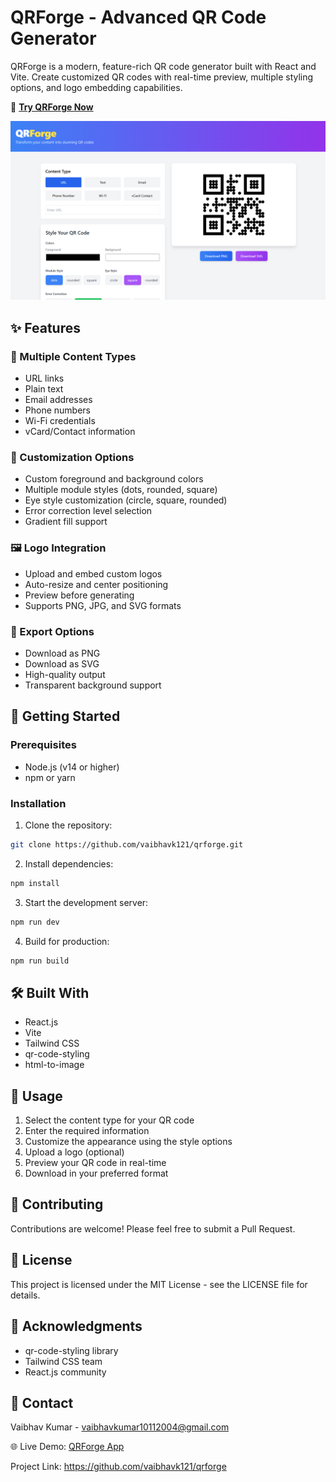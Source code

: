 # QRForge - Advanced QR Code Generator

QRForge is a modern, feature-rich QR code generator built with React and Vite. Create customized QR codes with real-time preview, multiple styling options, and logo embedding capabilities.

🚀 **[Try QRForge Now](https://qrforge-one.vercel.app/)**

![QRForge Header](./public/qrforge-preview.png)

## ✨ Features

### 🎯 Multiple Content Types
- URL links
- Plain text
- Email addresses
- Phone numbers
- Wi-Fi credentials
- vCard/Contact information

### 🎨 Customization Options
- Custom foreground and background colors
- Multiple module styles (dots, rounded, square)
- Eye style customization (circle, square, rounded)
- Error correction level selection
- Gradient fill support

### 🖼️ Logo Integration
- Upload and embed custom logos
- Auto-resize and center positioning
- Preview before generating
- Supports PNG, JPG, and SVG formats

### 💾 Export Options
- Download as PNG
- Download as SVG
- High-quality output
- Transparent background support

## 🚀 Getting Started

### Prerequisites
- Node.js (v14 or higher)
- npm or yarn

### Installation

1. Clone the repository:
```bash
git clone https://github.com/vaibhavk121/qrforge.git
```
2. Install dependencies:
```bash
npm install
 ```

3. Start the development server:
```bash
npm run dev
 ```

4. Build for production:
```bash
npm run build
 ```

## 🛠️ Built With
- React.js
- Vite
- Tailwind CSS
- qr-code-styling
- html-to-image
## 📝 Usage
1. Select the content type for your QR code
2. Enter the required information
3. Customize the appearance using the style options
4. Upload a logo (optional)
5. Preview your QR code in real-time
6. Download in your preferred format
## 🤝 Contributing
Contributions are welcome! Please feel free to submit a Pull Request.

## 📄 License
This project is licensed under the MIT License - see the LICENSE file for details.

## 🙏 Acknowledgments
- qr-code-styling library
- Tailwind CSS team
- React.js community
## 📧 Contact
Vaibhav Kumar - vaibhavkumar10112004@gmail.com

🌐 Live Demo: [QRForge App](https://qrforge-one.vercel.app/)

Project Link: https://github.com/vaibhavk121/qrforge